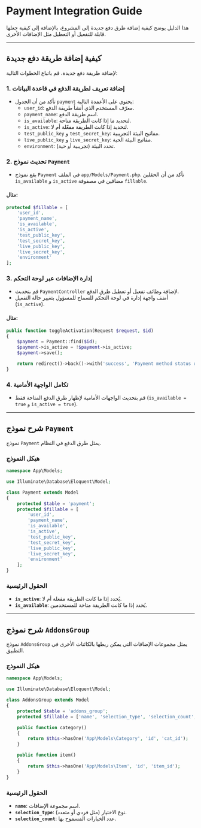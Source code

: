 # Payment Integration Guide

هذا الدليل يوضح كيفية إضافة طرق دفع جديدة إلى المشروع، بالإضافة إلى كيفية جعلها قابلة للتفعيل أو التعطيل مثل الإضافات الأخرى.

---

## كيفية إضافة طريقة دفع جديدة

لإضافة طريقة دفع جديدة، قم باتباع الخطوات التالية:

### 1. **إضافة تعريف لطريقة الدفع في قاعدة البيانات**
- تأكد من أن الجدول `payment` يحتوي على الأعمدة التالية:
  - `user_id`: معرّف المستخدم الذي أنشأ طريقة الدفع.
  - `payment_name`: اسم طريقة الدفع.
  - `is_available`: لتحديد ما إذا كانت الطريقة متاحة.
  - `is_active`: لتحديد إذا كانت الطريقة مفعّلة أم لا.
  - `test_public_key` و `test_secret_key`: مفاتيح البيئة التجريبية.
  - `live_public_key` و `live_secret_key`: مفاتيح البيئة الحية.
  - `environment`: تحدد البيئة (تجريبية أو حية).

### 2. **تحديث نموذج `Payment`**
- يقع نموذج `Payment` في الملف `app/Models/Payment.php`. تأكد من أن الحقلين `is_available` و `is_active` مضافين في مصفوفة `fillable`.

#### مثال:
```php
protected $fillable = [
    'user_id',
    'payment_name',
    'is_available',
    'is_active',
    'test_public_key',
    'test_secret_key',
    'live_public_key',
    'live_secret_key',
    'environment'
];
```

### 3. **إدارة الإضافات عبر لوحة التحكم**
- قم بتحديث `PaymentController` لإضافة وظائف تفعيل أو تعطيل طرق الدفع.
- أضف واجهة إدارة في لوحة التحكم للسماح للمسؤول بتغيير حالة التفعيل (`is_active`).

#### مثال:
```php
public function toggleActivation(Request $request, $id)
{
    $payment = Payment::find($id);
    $payment->is_active = !$payment->is_active;
    $payment->save();

    return redirect()->back()->with('success', 'Payment method status updated successfully.');
}
```

### 4. **تكامل الواجهة الأمامية**
- قم بتحديث الواجهات الأمامية لإظهار طرق الدفع المتاحة فقط (`is_available = true` و `is_active = true`).

---

## شرح نموذج `Payment`

نموذج `Payment` يمثل طرق الدفع في النظام.

### هيكل النموذج
```php
namespace App\Models;

use Illuminate\Database\Eloquent\Model;

class Payment extends Model
{
    protected $table = 'payment';
    protected $fillable = [
        'user_id',
        'payment_name',
        'is_available',
        'is_active',
        'test_public_key',
        'test_secret_key',
        'live_public_key',
        'live_secret_key',
        'environment'
    ];
}
```

### الحقول الرئيسية
- **`is_active`**: يُحدد إذا ما كانت الطريقة مفعلة أم لا.
- **`is_available`**: يُحدد إذا ما كانت الطريقة متاحة للمستخدمين.

---

## شرح نموذج `AddonsGroup`

نموذج `AddonsGroup` يمثل مجموعات الإضافات التي يمكن ربطها بالكائنات الأخرى في التطبيق.

### هيكل النموذج
```php
namespace App\Models;

use Illuminate\Database\Eloquent\Model;

class AddonsGroup extends Model
{
    protected $table = 'addons_group';
    protected $fillable = ['name', 'selection_type', 'selection_count', 'min_count', 'max_count'];

    public function category()
    {
        return $this->hasOne('App\Models\Category', 'id', 'cat_id');
    }

    public function item()
    {
        return $this->hasOne('App\Models\Item', 'id', 'item_id');
    }
}
```

### الحقول الرئيسية
- **`name`**: اسم مجموعة الإضافات.
- **`selection_type`**: نوع الاختيار (مثل فردي أو متعدد).
- **`selection_count`**: عدد الخيارات المسموح بها.
